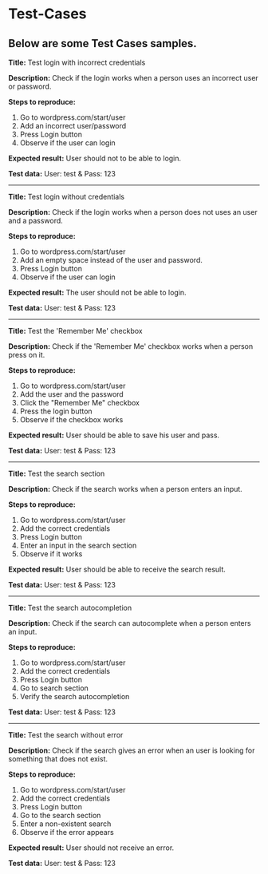 # Test-Cases
Below are some Test Cases samples.
---------------
**Title:**
Test login with incorrect credentials

**Description:**
Check if the login works when a person uses an incorrect user or password.

**Steps to reproduce:**
1. Go to wordpress.com/start/user  
2. Add an incorrect user/password
3. Press Login button
4. Observe if the user can login

**Expected result:**
User should not to be able to login.

**Test data:**
User: test & Pass: 123

----------------------------

**Title:**
Test login without credentials

**Description:**
Check if the login works when a person does not uses an user and a password.

**Steps to reproduce:**
1. Go to wordpress.com/start/user  
2. Add an empty space instead of the user and password.
3. Press Login button
4. Observe if the user can login

**Expected result:**
The user should not be able to login.

**Test data:**
User: test & Pass: 123

--------------------------------

**Title:**
Test the 'Remember Me' checkbox 

**Description:**
Check if the 'Remember Me' checkbox works when a person press on it.

**Steps to reproduce:**
1. Go to wordpress.com/start/user  
2. Add the user and the password
3. Click the "Remember Me" checkbox
4. Press the login button
5. Observe if the checkbox works

**Expected result:**
User should be able to save his user and pass.

**Test data:**
User: test & Pass: 123

-----------------------

**Title:**
Test the search section

**Description:**
Check if the search works when a person enters an input.

**Steps to reproduce:**
1. Go to wordpress.com/start/user  
2. Add the correct credentials
3. Press Login button
4. Enter an input in the search section
5. Observe if it works

**Expected result:**
User should be able to receive the search result.

**Test data:**
User: test & Pass: 123

-----------------------

**Title:**
Test the search autocompletion

**Description:**
Check if the search can autocomplete when a person enters an input.

**Steps to reproduce:**
1. Go to wordpress.com/start/user  
2. Add the correct credentials
3. Press Login button
4. Go to search section
5. Verify the search autocompletion

**Test data:**
User: test & Pass: 123

--------------------------

**Title:**
Test the search without error

**Description:**
Check if the search gives an error when an user is looking for something that does not exist.

**Steps to reproduce:**
1. Go to wordpress.com/start/user  
2. Add the correct credentials
3. Press Login button
4. Go to the search section
5. Enter a non-existent search
6. Observe if the error appears

**Expected result:**
User should not receive an error.

**Test data:**
User: test & Pass: 123














